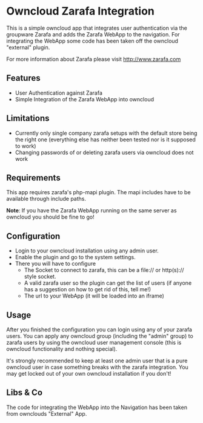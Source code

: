 Owncloud Zarafa Integration
===========================

This is a simple owncloud app that integrates user authentication via the groupware Zarafa and adds the Zarafa WebApp to the navigation.
For integrating the WebApp some code has been taken off the owncloud "external" plugin.

For more information about Zarafa please visit http://www.zarafa.com

Features
--------

* User Authentication against Zarafa
* Simple Integration of the Zarafa WebApp into owncloud

Limitations
-----------

* Currently only single company zarafa setups with the default store being the right one (everything else has neither been tested nor is it supposed to work)
* Changing passwords of or deleting zarafa users via owncloud does not work

Requirements
------------

This app requires zarafa's php-mapi plugin.
The mapi includes have to be available through include paths.

**Note**: If you have the Zarafa WebApp running on the same server as owncloud you should be fine to go!

Configuration
-------------
* Login to your owncloud installation using any admin user.
* Enable the plugin and go to the system settings.
* There you will have to configure
    * The Socket to connect to zarafa, this can be a file:// or http(s):// style socket.
    * A valid zarafa user so the plugin can get the list of users (if anyone has a suggestion on how to get rid of this, tell me!)
    * The url to your WebApp (it will be loaded into an iframe)

Usage
-----
After you finished the configuration you can login using any of your zarafa users.
You can apply any owncloud group (including the "admin" group) to zarafa users by using the owncloud user management console (this is owncloud functionality and nothing special).

It's strongly recommended to keep at least one admin user that is a pure owncloud user in case something breaks with the zarafa integration.
You may get locked out of your own owncloud installation if you don't!

Libs & Co
---------
The code for integrating the WebApp into the Navigation has been taken from ownclouds "External" App.
